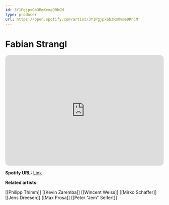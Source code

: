 ```yaml
---
id: 3Y1PgjpxGb3RmXvmeDRhCM
type: producer
url: https://open.spotify.com/artist/3Y1PgjpxGb3RmXvmeDRhCM
---
```

# Fabian Strangl

<iframe style="border-radius:12px" src="https://open.spotify.com/embed/artist/3Y1PgjpxGb3RmXvmeDRhCM" width="100%" height="352" frameBorder="0" allowfullscreen="" allow="autoplay; clipboard-write; encrypted-media; fullscreen; picture-in-picture" loading="lazy"></iframe>

**Spotify URL:** [Link](https://open.spotify.com/artist/3Y1PgjpxGb3RmXvmeDRhCM)

**Related artists:**

[[Philipp Thimm]]
[[Kevin Zaremba]]
[[Wincent Weiss]]
[[Mirko Schaffer]]
[[Jens Dreesen]]
[[Max Prosa]]
[[Peter "Jem" Seifert]]
